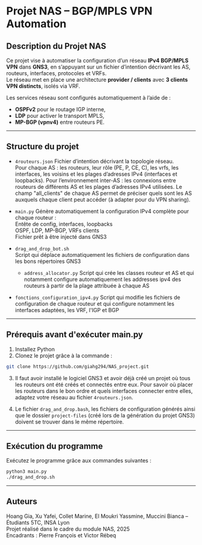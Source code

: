 # Projet NAS – BGP/MPLS VPN Automation

## Description du Projet NAS

Ce projet vise à automatiser la configuration d’un réseau **IPv4 BGP/MPLS VPN** dans **GNS3**, en s’appuyant sur un fichier d’intention décrivant les AS, routeurs, interfaces, protocoles et VRFs.  
Le réseau met en place une architecture **provider / clients** avec **3 clients VPN distincts**, isolés via VRF.

Les services réseau sont configurés automatiquement à l’aide de :

- **OSPFv2** pour le routage IGP interne,
- **LDP** pour activer le transport MPLS,
- **MP-BGP (vpnv4)** entre routeurs PE.

---

## Structure du projet

- `4routeurs.json`
  Fichier d’intention décrivant la topologie réseau.  
  Pour chaque AS : les routeurs, leur rôle (PE, P, CE, C), les vrfs, les interfaces, les voisins et les plages d’adresses IPv4 (interfaces et loopbacks).
  Pour l’environnement inter-AS : les connexions entre routeurs de différents AS et les plages d’adresses IPv4 utilisées.
  Le champ "all_clients" de chaque AS permet de préciser quels sont les AS auxquels chaque client peut accéder (à adapter pour du VPN sharing).

- `main.py`
  Génère automatiquement la configuration IPv4 complète pour chaque routeur :  
  Entête de config, interfaces, loopbacks  
  OSPF, LDP, MP-BGP, VRFs clients  
  Fichier prêt à être injecté dans GNS3
- `drag_and_drop_bot.sh`  
  Script qui déplace automatiquement les fichiers de configuration dans les bons répertoires GNS3
  - `address_allocator.py`
    Script qui crée les classes routeur et AS et qui notamment configure automatiquement les addresses ipv4 des routeurs à partir de la plage attribuée à chaque AS
- `fonctions_configuration_ipv4.py`
  Script qui modifie les fichiers de configuration de chaque routeur et qui configure notamment les interfaces adaptées, les VRF, l'IGP et BGP

---

## Prérequis avant d'exécuter main.py

1. Installez Python
2. Clonez le projet grâce à la commande :

```bash
git clone https://github.com/giahg294/NAS_project.git
```

3. Il faut avoir installé le logiciel GNS3 et avoir déjà créé un projet où tous les routeurs ont été créés et connectés entre eux. Pour savoir où placer les routeurs dans le bon ordre et quels interfaces connecter entre elles, adaptez votre réseau au fichier `4routeurs.json`.

4. Le fichier `drag_and_drop.bash`, les fichiers de configuration générés ainsi que le dossier `project-files` (créé lors de la génération du projet GNS3) doivent se trouver dans le même répertoire.

---

## Exécution du programme

Exécutez le programme grâce aux commandes suivantes :

```bash
python3 main.py
./drag_and_drop.sh
```

---

## Auteurs

Hoang Gia, Xu Yafei, Collet Marine, El Moukri Yassmine, Muccini Bianca – Étudiants 5TC, INSA Lyon  
Projet réalisé dans le cadre du module NAS, 2025  
Encadrants : Pierre François et Victor Rébeq
